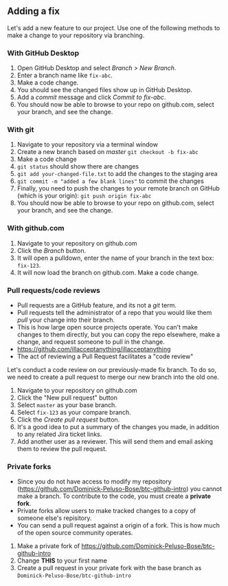 ## Adding a fix
Let's add a new feature to our project. Use one of the following methods to make a change to your repository via branching.

### With GitHub Desktop
1. Open GitHub Desktop and select _Branch > New Branch_.
1. Enter a branch name like `fix-abc`.
1. Make a code change.
1. You should see the changed files show up in GitHub Desktop.
1. Add a _commit_ message and click _Commit to fix-abc_.
1. You should now be able to browse to your repo on github.com, select your branch, and see the change.

### With git
1. Navigate to your repository via a terminal window
1. Create a new branch based on _master_ `git checkout -b fix-abc`
1. Make a code change
1. `git status` should show there are changes
1. `git add your-changed-file.txt` to add the changes to the staging area
1. `git commit -m "added a few blank lines"` to commit the changes
1. Finally, you need to push the changes to your remote branch on GitHub (which is your origin): `git push origin fix-abc`
1. You should now be able to browse to your repo on github.com, select your branch, and see the change.

### With github.com
1. Navigate to your repository on github.com
1. Click the _Branch_ button.
1. It will open a pulldown, enter the name of your branch in the text box: `fix-123`.
1. It will now load the branch on github.com. Make a code change.

### Pull requests/code reviews
- Pull requests are a GitHub feature, and its not a _git_ term.
- Pull requests tell the administrator of a repo that you would like them _pull_ your change into their branch.
- This is how large open source projects operate. You can't make changes to them directly, but you can copy the repo elsewhere, make a change, and request someone to pull in the change.
- https://github.com/illacceptanything/illacceptanything
- The act of reviewing a Pull Request facilitates a "code review"

Let's conduct a code review on our previously-made fix branch. To do so, we need to create a pull request to merge our new branch into the old one.

1. Navigate to your repository on github.com
1. Click the "New pull request" button
1. Select `master` as your base branch.
1. Select `fix-123` as your compare branch.
1. Click the _Create pull request_ button.
1. It's a good idea to put a summary of the changes you made, in addition to any related Jira ticket links.
1. Add another user as a reviewer. This will send them and email asking them to review the pull request.

### Private forks
- Since you do not have access to modify my repository (https://github.com/Dominick-Peluso-Bose/btc-github-intro) you cannot make a branch. To contribute to the code, you must create a **private fork**.
- Private forks allow users to make tracked changes to a copy of someone else's repisitory.
- You can send a pull request against a origin of a fork. This is how much of the open source community operates.

1. Make a private fork of https://github.com/Dominick-Peluso-Bose/btc-github-intro
1. Change **THIS** to your first name
1. Create a pull request in your private fork with the base branch as `Dominick-Peluso-Bose/btc-github-intro`
